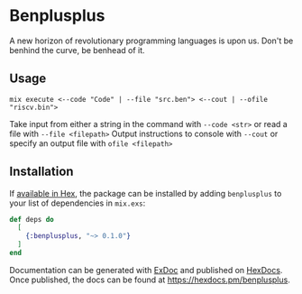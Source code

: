 # Benplusplus

A new horizon of revolutionary programming languages is upon us. Don't be benhind the curve, be benhead of it.

## Usage

`mix execute <--code "Code" | --file "src.ben"> <--cout | --ofile "riscv.bin">`

Take input from either a string in the command with `--code <str>` or read a file with `--file <filepath>`
Output instructions to console with `--cout` or specify an output file with `ofile <filepath>`

## Installation

If [available in Hex](https://hex.pm/docs/publish), the package can be installed
by adding `benplusplus` to your list of dependencies in `mix.exs`:

```elixir
def deps do
  [
    {:benplusplus, "~> 0.1.0"}
  ]
end
```

Documentation can be generated with [ExDoc](https://github.com/elixir-lang/ex_doc)
and published on [HexDocs](https://hexdocs.pm). Once published, the docs can
be found at <https://hexdocs.pm/benplusplus>.

